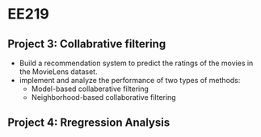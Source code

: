 # EE219

## Project 3: Collabrative filtering
- Build a recommendation system to predict the ratings of the movies in the MovieLens dataset.
- implement and analyze the performance of two types of methods:
  - Model-based collaberative filtering
  - Neighborhood-based collaborative filtering

## Project 4: Rregression Analysis
